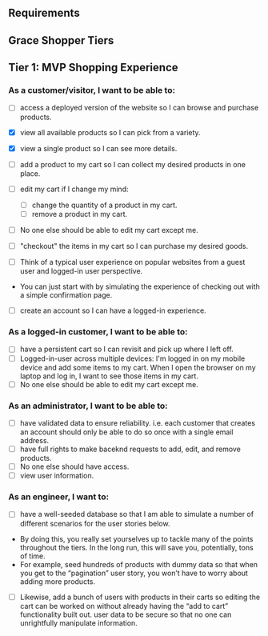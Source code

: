 <!-- @format -->

## Requirements

## Grace Shopper Tiers

## Tier 1: MVP Shopping Experience

### As a customer/visitor, I want to be able to:

* [ ] access a deployed version of the website so I can browse and purchase products.

* [x] view all available products so I can pick from a variety.
* [x] view a single product so I can see more details.
* [ ] add a product to my cart so I can collect my desired products in one place.
* [ ] edit my cart if I change my mind:
  * [ ] change the quantity of a product in my cart.
  * [ ] remove a product in my cart.
* [ ] No one else should be able to edit my cart except me.
* [ ] "checkout" the items in my cart so I can purchase my desired goods.
* [ ] Think of a typical user experience on popular websites from a guest user and logged-in user perspective.
* You can just start with by simulating the experience of checking out with a simple confirmation page.
* [ ] create an account so I can have a logged-in experience.


### As a logged-in customer, I want to be able to:

* [ ] have a persistent cart so I can revisit and pick up where I left off.
* [ ] Logged-in-user across multiple devices: I'm logged in on my mobile device and add some items to my cart. When I open the browser on my laptop and log in, I want to see those items in my cart.
* [ ] No one else should be able to edit my cart except me.

### As an administrator, I want to be able to:

* [ ] have validated data to ensure reliability.
      i.e. each customer that creates an account should only be able to do so once with a single email address.
* [ ] have full rights to make baceknd requests to add, edit, and remove products.
* [ ] No one else should have access.
* [ ] view user information.

### As an engineer, I want to:

* [ ] have a well-seeded database so that I am able to simulate a number of different scenarios for the user stories below.
* By doing this, you really set yourselves up to tackle many of the points throughout the tiers. In the long run, this will save you, potentially, tons of time.
* For example, seed hundreds of products with dummy data so that when you get to the “pagination” user story, you won’t have to worry about adding more products.
* [ ] Likewise, add a bunch of users with products in their carts so editing the cart can be worked on without already having the “add to cart” functionality built out.
      user data to be secure so that no one can unrightfully manipulate information.
